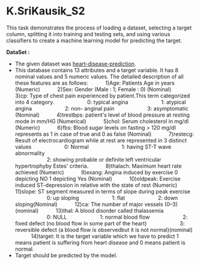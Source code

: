 # K.SriKausik_S2

This task demonstrates the process of loading a dataset, selecting a target column, splitting it into training and testing sets, and using various classifiers to create a machine learning model for predicting the target.

**DataSet :**

 - The given dataset was [heart-disease-prediction](https://www.kaggle.com/datasets/ritwikb3/heart-disease-statlog).
 - This database contains 13 attributes and a target variable. It has 8 nominal values and 5 numeric values. The detailed description of all these features are as follows:
        &emsp;&emsp;&emsp;1)Age: Patients Age in years (Numeric)
        &emsp;&emsp;&emsp;2)Sex: Gender (Male : 1; Female : 0) (Nominal)
        &emsp;&emsp;&emsp;3)cp: Type of chest pain experienced by patient.This term categorized into 4 category.
                &emsp;&emsp;&emsp;&emsp;&emsp;&emsp;0: typical angina
                &emsp;&emsp;&emsp;&emsp;&emsp;&emsp;1: atypical angina
                &emsp;&emsp;&emsp;&emsp;&emsp;&emsp;2: non- anginal pain
                &emsp;&emsp;&emsp;&emsp;&emsp;&emsp;3: asymptomatic (Nominal)
        &emsp;&emsp;&emsp;4)trestbps: patient's level of blood pressure at resting mode in mm/HG (Numerical)
        &emsp;&emsp;&emsp;5)chol: Serum cholesterol in mg/dl (Numeric)
        &emsp;&emsp;&emsp;6)fbs: Blood sugar levels on fasting > 120 mg/dl represents as 1 in case of true and 0 as false (Nominal)
        &emsp;&emsp;&emsp;7)restecg: Result of electrocardiogram while at rest are represented in 3 distinct values
                &emsp;&emsp;&emsp;&emsp;&emsp;&emsp;0: Normal 
                &emsp;&emsp;&emsp;&emsp;&emsp;&emsp;1: having ST-T wave abnormality  
                &emsp;&emsp;&emsp;&emsp;&emsp;&emsp;2: showing probable or definite left ventricular hypertrophyby Estes' criteria.
        &emsp;&emsp;&emsp;8)thalach: Maximum heart rate achieved (Numeric)
        &emsp;&emsp;&emsp;9)exang: Angina induced by exercise 0 depicting NO 1 depicting Yes (Nominal)
        &emsp;&emsp;&emsp;10)oldpeak: Exercise induced ST-depression in relative with the state of rest (Numeric)
        &emsp;&emsp;&emsp;11)slope: ST segment measured in terms of slope during peak exercise
                &emsp;&emsp;&emsp;&emsp;&emsp;&emsp;0: up sloping 
                &emsp;&emsp;&emsp;&emsp;&emsp;&emsp;1: flat
                &emsp;&emsp;&emsp;&emsp;&emsp;&emsp;2: down sloping(Nominal)
        &emsp;&emsp;&emsp;12)ca: The number of major vessels (0–3)(nominal)
        &emsp;&emsp;&emsp;13)thal: A blood disorder called thalassemia
                &emsp;&emsp;&emsp;&emsp;&emsp;&emsp;0: NULL 
                &emsp;&emsp;&emsp;&emsp;&emsp;&emsp;1: normal blood flow 
                &emsp;&emsp;&emsp;&emsp;&emsp;&emsp;2: fixed defect (no blood flow in some part of the heart) 
                &emsp;&emsp;&emsp;&emsp;&emsp;&emsp;3: reversible defect (a blood flow is observedbut it is not normal)(nominal)
        &emsp;&emsp;&emsp;14)target: It is the target variable which we have to predict 1 means patient is suffering from heart disease and 0 means patient is normal.
 - Target should be predicted by the model.